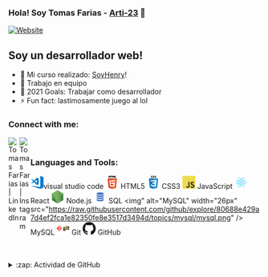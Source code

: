 ### Hola! Soy Tomas Farias - [Arti-23][website] 👋

[![Website](https://https://img.shields.io/badge/Inicio-Click-brightgreen)](arti-23.github.io)

## Soy un desarrollador web!

- 🔭 Mi curso realizado: [SoyHenry][course]!
- 👯 Trabajo en equipo
- 🥅 2021 Goals: Trabajar como desarrollador
- ⚡ Fun fact: lastimosamente juego al lol

### Connect with me:

[<img align="left" alt="Tomas Farias | LinkedIn" width="22px" src="https://cdn.jsdelivr.net/npm/simple-icons@v3/icons/linkedin.svg" />][linkedin]
[<img align="left" alt="Tomas Farias | Instagram" width="22px" src="https://cdn.jsdelivr.net/npm/simple-icons@v3/icons/instagram.svg" />][instagram]

<br />

### Languages and Tools:

<img  alt="Visual Studio Code" width="26px" src="https://raw.githubusercontent.com/github/explore/80688e429a7d4ef2fca1e82350fe8e3517d3494d/topics/visual-studio-code/visual-studio-code.png" />visual studio code
<img alt="HTML5" width="26px" src="https://raw.githubusercontent.com/github/explore/80688e429a7d4ef2fca1e82350fe8e3517d3494d/topics/html/html.png" />
<label> HTML5 </label>
<img alt="CSS3" width="26px" src="https://raw.githubusercontent.com/github/explore/80688e429a7d4ef2fca1e82350fe8e3517d3494d/topics/css/css.png" />
<label> CSS3 </label>
<img alt="JavaScript" width="26px" src="https://raw.githubusercontent.com/github/explore/80688e429a7d4ef2fca1e82350fe8e3517d3494d/topics/javascript/javascript.png" />
<label> JavaScript </label>
<img alt="React" width="26px" src="https://raw.githubusercontent.com/github/explore/80688e429a7d4ef2fca1e82350fe8e3517d3494d/topics/react/react.png" />
<label> React </label>
<img alt="Node.js" width="26px" src="https://raw.githubusercontent.com/github/explore/80688e429a7d4ef2fca1e82350fe8e3517d3494d/topics/nodejs/nodejs.png" />
<label> Node.js </label>
<img alt="SQL" width="26px" src="https://raw.githubusercontent.com/github/explore/80688e429a7d4ef2fca1e82350fe8e3517d3494d/topics/sql/sql.png" />
<label> SQL </label>
<img" alt="MySQL" width="26px" src="https://raw.githubusercontent.com/github/explore/80688e429a7d4ef2fca1e82350fe8e3517d3494d/topics/mysql/mysql.png" />
<label> MySQL </label>
<img alt="Git" width="26px" src="https://raw.githubusercontent.com/github/explore/80688e429a7d4ef2fca1e82350fe8e3517d3494d/topics/git/git.png"/>
<label> Git </label>
<img alt="GitHub" width="26px" src="https://raw.githubusercontent.com/github/explore/78df643247d429f6cc873026c0622819ad797942/topics/github/github.png" />
<label> GitHub </label>

<!-- [<img align="left" alt="MongoDB" width="26px" src="https://raw.githubusercontent.com/github/explore/80688e429a7d4ef2fca1e82350fe8e3517d3494d/topics/mongodb/mongodb.png" />][webdevplaylist] -->

<br />
<br />

<details>
  <summary>:zap: Actividad de GitHub</summary>
  
<!--START_SECTION:activity-->
1. 
2. 
3. 
4. 
5. 
<!--END_SECTION:activity-->

</details>

[website]: arti-23.github.io
[linkedin]: https://www.linkedin.com/in/tomas-farias/
[course]: https://soyhenry.com
[instagram]: https://www.instagram.com/_arti23/
